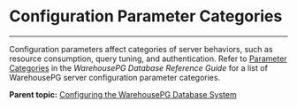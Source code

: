 # Configuration Parameter Categories
---

Configuration parameters affect categories of server behaviors, such as resource consumption, query tuning, and authentication. Refer to [Parameter Categories](../../ref_guide/config_params/guc_category-list.html) in the *WarehousePG Database Reference Guide* for a list of WarehousePG server configuration parameter categories.

**Parent topic:** [Configuring the WarehousePG Database System](../topics/g-configuring-the-greenplum-system.html)

